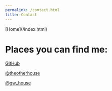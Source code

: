 ```yaml
---
permalink: /contact.html
title: Contact
---
```


<nav>
[Home](/index.html)
</nav>

# Places you can find me:

[GitHub](https://github.com/gary-w-house/)

[@theotherhouse](https://www.instagram.com/theotherhouse/)

[@gw_house](https://twitter.com/gw_house)
